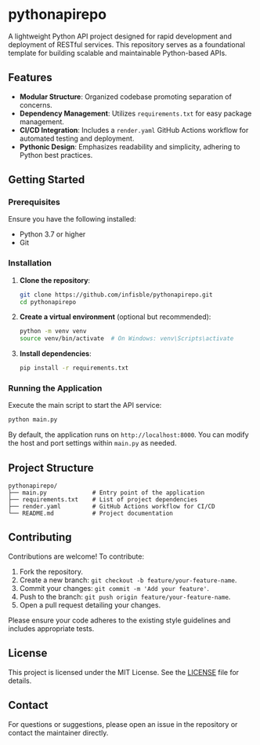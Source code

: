 # pythonapirepo

A lightweight Python API project designed for rapid development and deployment of RESTful services. This repository serves as a foundational template for building scalable and maintainable Python-based APIs.

## Features

- **Modular Structure**: Organized codebase promoting separation of concerns.
- **Dependency Management**: Utilizes `requirements.txt` for easy package management.
- **CI/CD Integration**: Includes a `render.yaml` GitHub Actions workflow for automated testing and deployment.
- **Pythonic Design**: Emphasizes readability and simplicity, adhering to Python best practices.

## Getting Started

### Prerequisites

Ensure you have the following installed:

- Python 3.7 or higher
- Git

### Installation

1. **Clone the repository**:

   ```bash
   git clone https://github.com/infisble/pythonapirepo.git
   cd pythonapirepo
   ```

2. **Create a virtual environment** (optional but recommended):

   ```bash
   python -m venv venv
   source venv/bin/activate  # On Windows: venv\Scripts\activate
   ```

3. **Install dependencies**:

   ```bash
   pip install -r requirements.txt
   ```

### Running the Application

Execute the main script to start the API service:

```bash
python main.py
```

By default, the application runs on `http://localhost:8000`. You can modify the host and port settings within `main.py` as needed.

## Project Structure

```
pythonapirepo/
├── main.py             # Entry point of the application
├── requirements.txt    # List of project dependencies
├── render.yaml         # GitHub Actions workflow for CI/CD
└── README.md           # Project documentation
```

## Contributing

Contributions are welcome! To contribute:

1. Fork the repository.
2. Create a new branch: `git checkout -b feature/your-feature-name`.
3. Commit your changes: `git commit -m 'Add your feature'`.
4. Push to the branch: `git push origin feature/your-feature-name`.
5. Open a pull request detailing your changes.

Please ensure your code adheres to the existing style guidelines and includes appropriate tests.

## License

This project is licensed under the MIT License. See the [LICENSE](LICENSE) file for details.

## Contact

For questions or suggestions, please open an issue in the repository or contact the maintainer directly.
